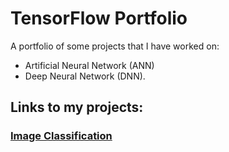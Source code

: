 # TensorFlow Portfolio

A portfolio of some projects that I have worked on:

* Artificial Neural Network (ANN)
* Deep Neural Network (DNN).

## Links to my projects:

### [Image Classification](https://github.com/kavehmahdavi/TF_Portfolio/blob/main/image_classification.py)
